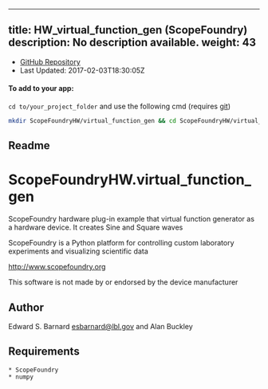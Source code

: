 
---
title: HW_virtual_function_gen (ScopeFoundry)
description: No description available.
weight: 43
---
- [GitHub Repository](https://github.com/ScopeFoundry/HW_virtual_function_gen)
- Last Updated: 2017-02-03T18:30:05Z


#### To add to your app:

`cd to/your_project_folder` and use the following cmd (requires [git](/docs/100_development/20_git/))

```bash
mkdir ScopeFoundryHW/virtual_function_gen && cd ScopeFoundryHW/virtual_function_gen && git init --initial-branch=master && git remote add upstream_ScopeFoundry https://github.com/ScopeFoundry/HW_virtual_function_gen && git pull upstream_ScopeFoundry master && cd ../..
```

## Readme
ScopeFoundryHW.virtual_function_gen
===================================

ScopeFoundry hardware plug-in example that virtual function
generator as a hardware device. It creates Sine and Square waves

ScopeFoundry is a Python platform for controlling custom laboratory 
experiments and visualizing scientific data

<http://www.scopefoundry.org>

This software is not made by or endorsed by the device manufacturer


Author
----------

Edward S. Barnard <esbarnard@lbl.gov> and Alan Buckley


Requirements
------------

	* ScopeFoundry
	* numpy
